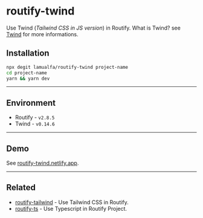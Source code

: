 # routify-twind

Use Twind (_Tailwind CSS in JS version_) in Routify. What is Twind? see [Twind](https://github.com/tw-in-js/twind) for more informations.

## Installation

```bash
npx degit lamualfa/routify-twind project-name
cd project-name
yarn && yarn dev
```

<hr>

## Environment

- Routify - `v2.8.5`
- Twind - `v0.14.6`

<hr>

## Demo

See [routify-twind.netlify.app](https://routify-twind.netlify.app/).

<hr>

## Related

- [routify-tailwind](https://github.com/lamualfa/routify-tailwind) - Use Tailwind CSS in Routify.
- [routify-ts](https://github.com/lamualfa/routify-ts) - Use Typescript in Routify Project.
